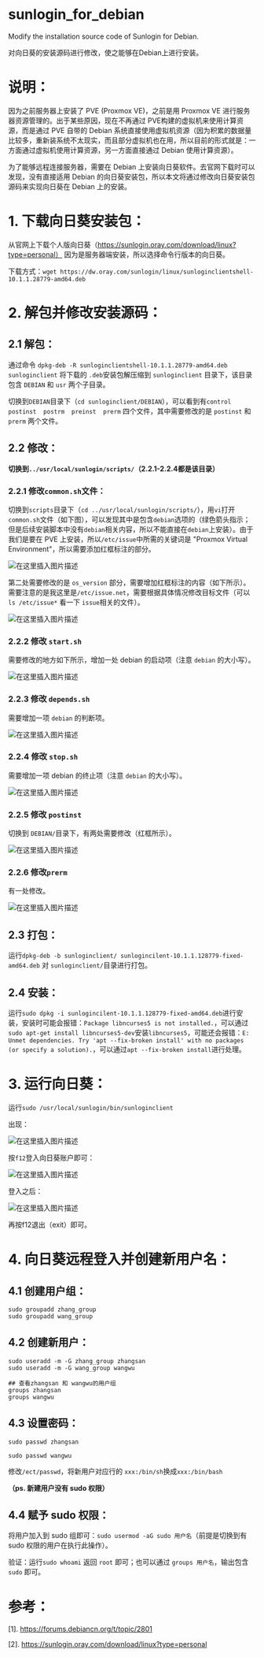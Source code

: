 # sunlogin_for_debian
Modify the installation source code of Sunlogin for Debian. 
 
对向日葵的安装源码进行修改，使之能够在Debian上进行安装。

# 说明：
因为之前服务器上安装了 PVE (Proxmox VE)，之前是用 Proxmox VE 进行服务器资源管理的。出于某些原因，现在不再通过 PVE构建的虚拟机来使用计算资源，而是通过 PVE 自带的 Debian 系统直接使用虚拟机资源（因为积累的数据量比较多，重新装系统不太现实，而且部分虚拟机也在用，所以目前的形式就是：一方面通过虚拟机使用计算资源，另一方面直接通过 Debian 使用计算资源）。

为了能够远程连接服务器，需要在 Debian 上安装向日葵软件。去官网下载时可以发现，没有直接适用 Debian 的向日葵安装包，所以本文将通过修改向日葵安装包源码来实现向日葵在 Debian 上的安装。

# 1. 下载向日葵安装包：
从官网上下载个人版向日葵（https://sunlogin.oray.com/download/linux?type=personal） 因为是服务器端安装，所以选择命令行版本的向日葵。

下载方式：`wget https://dw.oray.com/sunlogin/linux/sunloginclientshell-10.1.1.28779-amd64.deb`

# 2. 解包并修改安装源码：
## 2.1 解包：
通过命令 `dpkg-deb -R sunloginclientshell-10.1.1.28779-amd64.deb sunloginclient` 将下载的 `.deb`安装包解压缩到 `sunloginclient` 目录下，该目录包含 `DEBIAN` 和 `usr` 两个子目录。

切换到`DEBIAN`目录下（`cd sunloginclient/DEBIAN`），可以看到有`control postinst  postrm  preinst  prerm` 四个文件，其中需要修改的是 `postinst` 和 `prerm` 两个文件。

## 2.2 修改：

**切换到`../usr/local/sunlogin/scripts/`（2.2.1-2.2.4都是该目录）**
### 2.2.1 修改`common.sh`文件：
切换到`scripts`目录下（`cd ../usr/local/sunlogin/scripts/`），用`vi`打开`common.sh`文件（如下图），可以发现其中是包含`debian`选项的（绿色箭头指示；但是后续安装脚本中没有`debian`相关内容，所以不能直接在`debian`上安装）。由于我们是要在 PVE 上安装，所以`/etc/issue`中所需的关键词是 "Proxmox Virtual Environment"，所以需要添加红框标注的部分。

![在这里插入图片描述](./figures/f1.png)

第二处需要修改的是 `os_version` 部分，需要增加红框标注的内容（如下所示）。需要注意的是我这里是`/etc/issue.net`，需要根据具体情况修改目标文件（可以 `ls /etc/issue*` 看一下 `issue`相关的文件）。

![在这里插入图片描述](./figures/f2.png)

### 2.2.2 修改 `start.sh`

需要修改的地方如下所示，增加一处 debian 的启动项（注意 `debian` 的大小写）。

![在这里插入图片描述](./figures/f3.png)

### 2.2.3 修改 `depends.sh`

需要增加一项 `debian` 的判断项。

![在这里插入图片描述](./figures/f4.png)

### 2.2.4 修改 `stop.sh`

需要增加一项 debian 的终止项（注意 `debian` 的大小写）。

![在这里插入图片描述](./figures/f5.png)

### 2.2.5 修改 `postinst`
切换到 `DEBIAN/`目录下，有两处需要修改（红框所示）。

![在这里插入图片描述](./figures/f6.png)

### 2.2.6 修改`prerm`
有一处修改。

![在这里插入图片描述](./figures/f7.png)

## 2.3 打包：
运行`dpkg-deb -b sunloginclient/ sunlogincilent-10.1.1.128779-fixed-amd64.deb` 对 `sunloginclient/`目录进行打包。

## 2.4 安装：
运行`sudo dpkg -i sunlogincilent-10.1.1.128779-fixed-amd64.deb`进行安装，安装时可能会报错：`Package libncurses5 is not installed.`，可以通过`sudo apt-get install libncurses5-dev`安装`libncurses5`，可能还会报错：`E: Unmet dependencies. Try 'apt --fix-broken install' with no packages (or specify a solution).`，可以通过`apt --fix-broken install`进行处理。

# 3. 运行向日葵：
运行`sudo /usr/local/sunlogin/bin/sunloginclient`

出现：

![在这里插入图片描述](./figures/f8.png)

按`f12`登入向日葵账户即可：

![在这里插入图片描述](./figures/f9.png)

登入之后：

![在这里插入图片描述](./figures/f10.png)

再按f12退出（exit）即可。

# 4. 向日葵远程登入并创建新用户名：
## 4.1 创建用户组：
```shell
sudo groupadd zhang_group
sudo groupadd wang_group
```
## 4.2 创建新用户：
```shell
sudo useradd -m -G zhang_group zhangsan
sudo useradd -m -G wang_group wangwu

## 查看zhangsan 和 wangwu的用户组
groups zhangsan
groups wangwu
```

## 4.3  设置密码：
```shell
sudo passwd zhangsan

sudo passwd wangwu
```

修改`/ect/passwd`，将新用户对应行的 `xxx:/bin/sh`换成`xxx:/bin/bash`

**（ps. 新建用户没有 sudo 权限）**
## 4.4 赋予 sudo 权限：
将用户加入到 sudo 组即可：`sudo usermod -aG sudo 用户名`（前提是切换到有 sudo 权限的用户在执行此操作）。

验证：运行`sudo whoami` 返回 `root` 即可；也可以通过 `groups 用户名`，输出包含 `sudo` 即可。

# 参考：
[1]. https://forums.debiancn.org/t/topic/2801

[2]. https://sunlogin.oray.com/download/linux?type=personal









